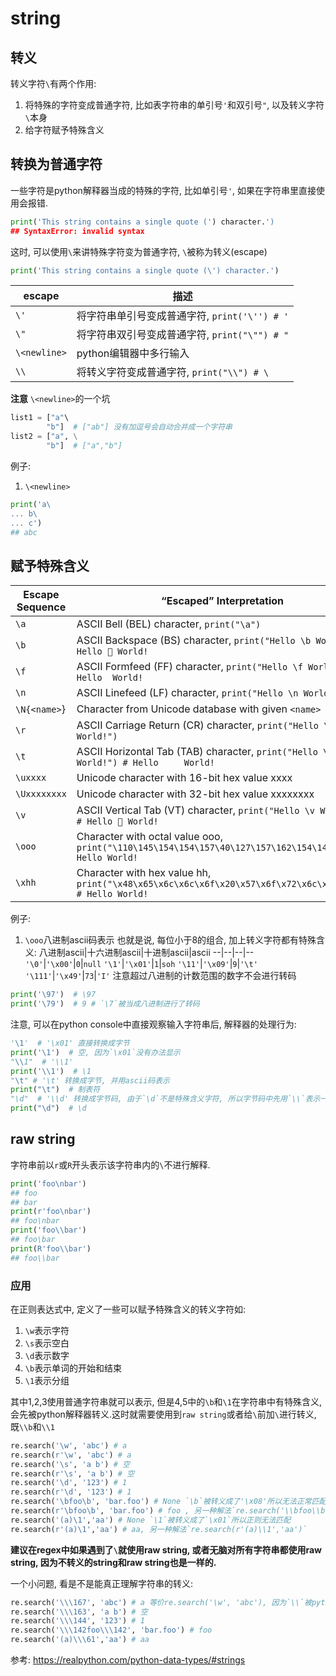 # string

## 转义
转义字符`\`有两个作用:
1. 将特殊的字符变成普通字符, 比如表字符串的单引号`'`和双引号`"`, 以及转义字符`\`本身
2. 给字符赋予特殊含义




## 转换为普通字符
一些字符是python解释器当成的特殊的字符, 比如单引号`'`, 如果在字符串里直接使用会报错.

```python
print('This string contains a single quote (') character.')
## SyntaxError: invalid syntax
```
这时, 可以使用`\`来讲特殊字符变为普通字符, `\`被称为转义(escape)

```python
print('This string contains a single quote (\') character.')
```


escape|描述
--|--
`\'`|将字符串单引号变成普通字符, `print('\'') # '`
`\"`|将字符串双引号变成普通字符, `print("\"") # "`
`\<newline>`|python编辑器中多行输入
`\\`|将转义字符变成普通字符, `print("\\") # \`

**注意**
`\<newline>`的一个坑
```python
list1 = ["a"\
        "b"]  # ["ab"] 没有加逗号会自动合并成一个字符串
list2 = ["a", \
        "b"]  # ["a","b"]

```


例子:
1. `\<newline>`
```python
print('a\
... b\
... c')
## abc
```

## 赋予特殊含义
Escape Sequence|“Escaped” Interpretation
--|--
`\a`|ASCII Bell (BEL) character, `print("\a")`
`\b`|ASCII Backspace (BS) character, `print("Hello \b World!") # Hello  World!`
`\f`|ASCII Formfeed (FF) character, `print("Hello \f World!") # Hello  World!`
`\n`|ASCII Linefeed (LF) character, `print("Hello \n World!")`
`\N{<name>`}|Character from Unicode database with given `<name>`
`\r`|ASCII Carriage Return (CR) character, `print("Hello \r World!")`
`\t`|ASCII Horizontal Tab (TAB) character, `print("Hello \t World!") # Hello 	 World!`
`\uxxxx`|Unicode character with 16-bit hex value xxxx
`\Uxxxxxxxx`|Unicode character with 32-bit hex value xxxxxxxx
`\v`|ASCII Vertical Tab (VT) character, `print("Hello \v World!") # Hello  World!`
`\ooo`|Character with octal value ooo, `print("\110\145\154\154\157\40\127\157\162\154\144\41") # Hello World!`
`\xhh`|Character with hex value hh, `print("\x48\x65\x6c\x6c\x6f\x20\x57\x6f\x72\x6c\x64\x21") # Hello World!`

例子:
1. `\ooo`八进制ascii码表示
也就是说, 每位小于8的组合, 加上转义字符都有特殊含义:
八进制ascii|十六进制ascii|十进制ascii|ascii
--|--|--|--
`'\0'`|`'\x00'`|`0`|`null`
`'\1'`|`'\x01'`|`1`|`soh`
`'\11'`|`'\x09'`|`9`|`'\t'`
`'\111'`|`'\x49'`|`73`|`'I'`
注意超过八进制的计数范围的数字不会进行转码
```python
print('\97')  # \97
print('\79')  # 9 # `\7`被当成八进制进行了转码
```

注意, 可以在python console中直接观察输入字符串后, 解释器的处理行为:
```python
'\1'  # '\x01' 直接转换成字节
print('\1')  # 空, 因为`\x01`没有办法显示
"\\1"  # '\\1'
print('\\1')  # \1
"\t" # '\t' 转换成字节, 并用ascii码表示
print("\t")  # 制表符
"\d"  # '\\d' 转换成字节码, 由于`\d`不是特殊含义字符, 所以字节码中先用`\\`表示一个`\`, 然后ascii码表示字节
print("\d")  # \d
```





## raw string
字符串前以`r`或`R`开头表示该字符串内的`\`不进行解释.
```python
print('foo\nbar')
## foo
## bar
print(r'foo\nbar')
## foo\nbar
print('foo\\bar')
## foo\bar
print(R'foo\\bar')
## foo\\bar
```

### 应用
在正则表达式中, 定义了一些可以赋予特殊含义的转义字符如:
1. `\w`表示字符
2. `\s`表示空白
3. `\d`表示数字
4. `\b`表示单词的开始和结束
5. `\1`表示分组

其中1,2,3使用普通字符串就可以表示, 但是4,5中的`\b`和`\1`在字符串中有特殊含义, 会先被python解释器转义.这时就需要使用到`raw string`或者给`\`前加`\`进行转义, 既`\\b`和`\\1`

```python
re.search('\w', 'abc') # a
re.search(r'\w', 'abc') # a
re.search('\s', 'a b') # 空
re.search(r'\s', 'a b') # 空
re.search('\d', '123') # 1
re.search(r'\d', '123') # 1
re.search('\bfoo\b', 'bar.foo') # None `\b`被转义成了'\x08'所以无法正常匹配
re.search(r'\bfoo\b', 'bar.foo') # foo , 另一种解法`re.search('\\bfoo\\b','bar.foo')`
re.search('(a)\1','aa') # None `\1`被转义成了`\x01`所以正则无法匹配
re.search(r'(a)\1','aa') # aa, 另一种解法`re.search(r'(a)\\1','aa')`
```
**建议在regex中如果遇到了`\`就使用raw string, 或者无脑对所有字符串都使用raw string, 因为不转义的string和raw string也是一样的.**

一个小问题, 看是不是能真正理解字符串的转义:
```python
re.search('\\\167', 'abc') # a 等价re.search('\w', 'abc'), 因为`\\`被python解释器转义为`\`, 而`\167`是ascii码`w`八进制表示, 下面的同理:
re.search('\\\163', 'a b') # 空
re.search('\\\144', '123') # 1
re.search('\\\142foo\\\142', 'bar.foo') # foo
re.search('(a)\\\61','aa') # aa
```





参考:
https://realpython.com/python-data-types/#strings